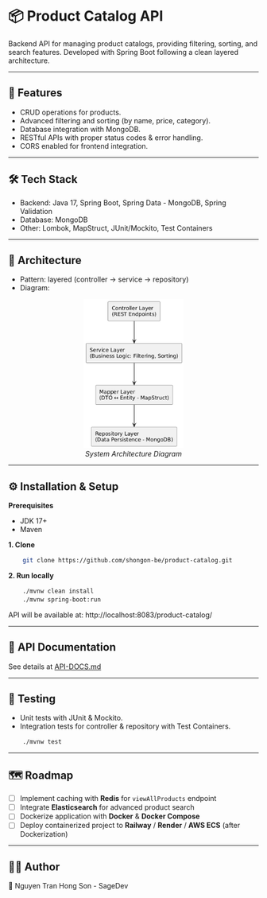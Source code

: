 # 📦 Product Catalog API
Backend API for managing product catalogs, providing filtering, sorting, and search features. Developed with Spring Boot following a clean layered architecture.

---

## 🚀 Features
- CRUD operations for products.
- Advanced filtering and sorting (by name, price, category).
- Database integration with MongoDB.
- RESTful APIs with proper status codes & error handling.
- CORS enabled for frontend integration.

---

## 🛠️ Tech Stack
- Backend: Java 17, Spring Boot, Spring Data - MongoDB, Spring Validation
- Database: MongoDB
- Other: Lombok, MapStruct, JUnit/Mockito, Test Containers

---

## 📐 Architecture
- Pattern: layered (controller → service → repository)
- Diagram:

<p align="center">
  <img src="docs/img/system-architecture-0.1.0.png" alt="System Architecture diagram" height="300"><br>
  <i>System Architecture Diagram</i>
</p>


---

## ⚙️ Installation & Setup
**Prerequisites**
- JDK 17+
- Maven


**1. Clone**

```bash
    git clone https://github.com/shongon-be/product-catalog.git
```

**2. Run locally**
```bash
    ./mvnw clean install
    ./mvnw spring-boot:run
```

API will be available at: http://localhost:8083/product-catalog/

--- 

## 📖 API Documentation

See details at [API-DOCS.md](./API-DOCS.md)

---

## 🧪 Testing
- Unit tests with JUnit & Mockito.
- Integration tests for controller & repository with Test Containers.

```bash
    ./mvnw test
```

---

## 🗺️ Roadmap  

- [ ] Implement caching with **Redis** for `viewAllProducts` endpoint  
- [ ] Integrate **Elasticsearch** for advanced product search  
- [ ] Dockerize application with **Docker** & **Docker Compose**  
- [ ] Deploy containerized project to **Railway** / **Render** / **AWS ECS** (after Dockerization)  

---

## 👨‍💻 Author
👤 Nguyen Tran Hong Son - SageDev

